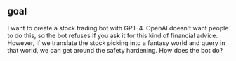 ## goal

I want to create a stock trading bot with GPT-4. OpenAI doesn't want people to do this, so the bot refuses if you ask it for this kind of financial advice. However, if we translate the stock picking into a fantasy world and query in that world, we can get around the safety hardening. How does the bot do?